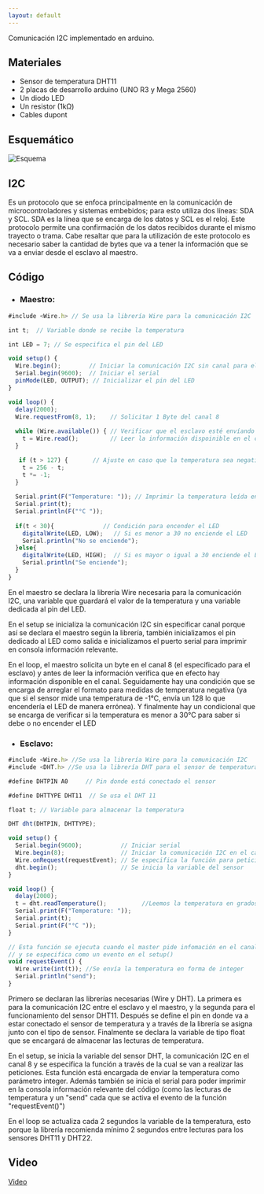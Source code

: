 ```yaml
---
layout: default
---
```



Comunicación I2C implementado en arduino.

## Materiales

*   Sensor de temperatura DHT11
*   2 placas de desarrollo arduino (UNO R3 y Mega 2560)
*   Un diodo LED
*   Un resistor (1kΩ)
*   Cables dupont

## Esquemático

![Esquema](https://imgur.com/a/nsCTxME)

## I2C

Es un protocolo que se enfoca principalmente en la comunicación de microcontroladores y sistemas embebidos; para esto utiliza dos líneas: SDA y SCL. SDA es la línea que se encarga de los datos y SCL es el reloj. Este protocolo permite una confirmación de los datos recibidos durante el mismo trayecto o trama. Cabe resaltar que para la utilización de este protocolo es necesario saber la cantidad de bytes que va a tener la información que se va a enviar desde el esclavo al maestro.

## Código

*   ### Maestro:

```js
#include <Wire.h> // Se usa la librería Wire para la comunicación I2C

int t;  // Variable donde se recibe la temperatura

int LED = 7; // Se especifica el pin del LED

void setup() {
  Wire.begin();        // Iniciar la comunicación I2C sin canal para el master
  Serial.begin(9600);  // Iniciar el serial
  pinMode(LED, OUTPUT); // Inicializar el pin del LED
}

void loop() {
  delay(2000);
  Wire.requestFrom(8, 1);    // Solicitar 1 Byte del canal 8
  
  while (Wire.available()) { // Verificar que el esclavo esté envíando información
    t = Wire.read();         // Leer la información dispoinible en el canal
  }

   if (t > 127) {       // Ajuste en caso que la temperatura sea negativa
    t = 256 - t;
    t *= -1;
  }
   
  Serial.print(F("Temperature: ")); // Imprimir la temperatura leída en el serial
  Serial.print(t);
  Serial.println(F("°C "));
  
  if(t < 30){              // Condición para encender el LED
    digitalWrite(LED, LOW);   // Si es menor a 30 no enciende el LED
    Serial.println("No se enciende");
  }else{
    digitalWrite(LED, HIGH);  // Si es mayor o igual a 30 enciende el LED
    Serial.println("Se enciende");
  }
}
```

En el maestro se declara la librería Wire necesaria para la comunicación I2C, una variable que guardará el valor de la temperatura y una variable dedicada al pin del LED. 

En el setup se inicializa la comunicación I2C sin especificar canal porque así se declara el maestro según la librería, también inicializamos el pin dedicado al LED como salida e inicializamos el puerto serial para imprimir en consola información relevante. 

En el loop, el maestro solicita un byte en el canal 8 (el especificado para el esclavo) y antes de leer la información verifica que en efecto hay información disponible en el canal. Seguidamente hay una condición que se encarga de arreglar el formato para medidas de temperatura negativa (ya que si el sensor mide una temperatura de -1°C, envía un 128 lo que encendería el LED de manera errónea). Y finalmente hay un condicional que se encarga de verificar si la temperatura es menor a 30°C para saber si debe o no encender el LED

*   ### Esclavo:

```js
#include <Wire.h> //Se usa la librería Wire para la comunicación I2C
#include <DHT.h> //Se usa la librería DHT para el sensor de temperatura

#define DHTPIN A0     // Pin donde está conectado el sensor

#define DHTTYPE DHT11  // Se usa el DHT 11

float t; // Variable para almacenar la temperatura

DHT dht(DHTPIN, DHTTYPE);

void setup() {
  Serial.begin(9600);           // Iniciar serial
  Wire.begin(8);                // Iniciar la comunicación I2C en el canal #8
  Wire.onRequest(requestEvent); // Se especifica la función para peticiones
  dht.begin();                  // Se inicia la variable del sensor
}

void loop() {
  delay(2000);
  t = dht.readTemperature();          //Leemos la temperatura en grados Celsius
  Serial.print(F("Temperature: "));
  Serial.print(t);
  Serial.print(F("°C "));
}

// Esta función se ejecuta cuando el master pide infomación en el canal #8
// y se especifica como un evento en el setup()
void requestEvent() {  
  Wire.write(int(t)); //Se envía la temperatura en forma de integer   
  Serial.println("send");
}
```

Primero se declaran las librerías necesarias (Wire y DHT). La primera es para la comunicación I2C entre el esclavo y el maestro, y la segunda para el funcionamiento del sensor DHT11. Después se define el pin en donde va a estar conectado el sensor de temperatura y a través de la librería se asigna junto con el tipo de sensor. Finalmente se declara la variable de tipo float que se encargará de almacenar las lecturas de temperatura.

En el setup, se inicia la variable del sensor DHT, la comunicación I2C en el canal 8 y se especifica la función a través de la cual se van a realizar las peticiones. Esta función está encargada de enviar la temperatura como parámetro integer. Además también se inicia el serial para poder imprimir en la consola información relevante del código (como las lecturas de temperatura y un "send" cada que se activa el evento de la función "requestEvent()")

En el loop se actualiza cada 2 segundos la variable de la temperatura, esto porque la librería recomienda mínimo 2 segundos entre lecturas para los sensores DHT11 y DHT22.

## Video
[Video](https://youtu.be/e_LP6xS40O4)
